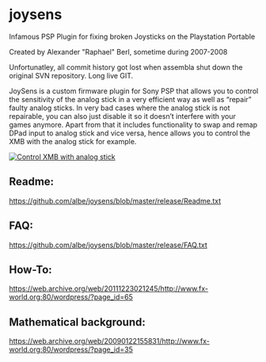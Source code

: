 # joysens
Infamous PSP Plugin for fixing broken Joysticks on the Playstation Portable

Created by Alexander "Raphael" Berl, sometime during 2007-2008

Unfortunatley, all commit history got lost when assembla shut down the original SVN repository. Long live GIT.

JoySens is a custom firmware plugin for Sony PSP that allows you to control the sensitivity of the analog stick in a very efficient way as well as “repair” faulty analog sticks. In very bad cases where the analog stick is not repairable, you can also just disable it so it doesn’t interfere with your games anymore. Apart from that it includes functionality to swap and remap DPad input to analog stick and vice versa, hence allows you to control the XMB with the analog stick for example.

[![Control XMB with analog stick](https://img.youtube.com/vi/X91x3rOrow0/maxresdefault.jpg)](https://www.youtube.com/watch?v=X91x3rOrow0)

## Readme:
https://github.com/albe/joysens/blob/master/release/Readme.txt

## FAQ:
https://github.com/albe/joysens/blob/master/release/FAQ.txt

## How-To:
https://web.archive.org/web/20111223021245/http://www.fx-world.org:80/wordpress/?page_id=65

## Mathematical background:
https://web.archive.org/web/20090122155831/http://www.fx-world.org:80/wordpress/?page_id=35
